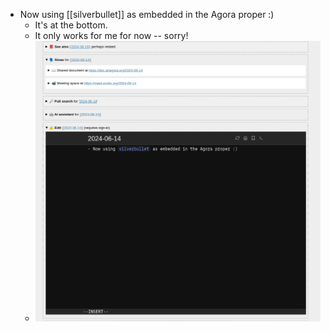 - Now using [[silverbullet]] as embedded in the Agora proper :)
  - It's at the bottom.
  - It only works for me for now -- sorry!
  - ![](2024-06-14T16:18:08,984568739+02:00.png)